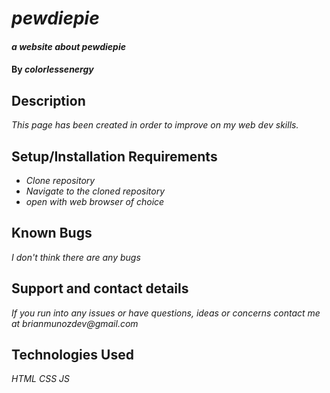 # _pewdiepie_

#### _a website about pewdiepie_

#### By _**colorlessenergy**_

## Description

_This page has been created in order to improve on my web dev skills._

## Setup/Installation Requirements

* _Clone repository_
* _Navigate to the cloned repository_
* _open with web browser of choice_

## Known Bugs

_I don't think there are any bugs_

## Support and contact details

_If you run into any issues or have questions, ideas or concerns contact me at brianmunozdev@gmail.com_

## Technologies Used

_HTML_
_CSS_
_JS_